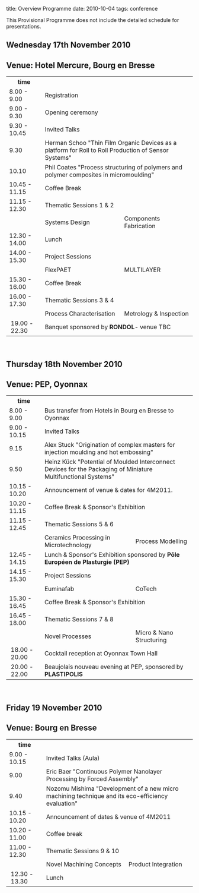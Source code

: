 title: Overview Programme
date: 2010-10-04
tags: conference

This Provisional Programme does not include the detailed schedule for presentations.
<!--break-->
## Wednesday 17th November 2010

## Venue: Hotel Mercure, Bourg en Bresse


<table class="info">
<tr><th>time</th><th colspan="2"></th></tr>
<tr class="emphasis">
  <td>8.00 - 9.00</td>
  <td colspan="2"> Registration </td>
</tr>
<tr class="even">
  <td> 9.00 - 9.30   </td>
  <td colspan="2"> Opening ceremony</td>
</tr>
<tr class="emphasis">
  <td> 9.30 - 10.45  </td>
  <td colspan="2"> Invited Talks </td>
</tr>
<tr class="even">
  <td> 9.30</td>
  <td colspan="2"> Herman Schoo "Thin Film Organic Devices as a platform for Roll to Roll Production of Sensor Systems" 	</td>
</tr>
<tr>
  <td> 10.10</td>
  <td colspan="2"> Phil Coates "Process structuring of polymers and polymer composites in micromoulding"</td>
</tr>
<tr class="even refreshments">
  <td> 10.45 - 11.15</td>
  <td colspan="2"> Coffee Break  	</td>
</tr>
<tr class="emphasis">
  <td>11.15 - 12.30</td>
  <td colspan="2"> Thematic Sessions 1 & 2</td>
</tr>
<tr class="even">
  <td> </td>
  <td> Systems Design<br/> </td>
  <td> Components Fabrication<br/> </td>
</tr>
<tr class="refreshments">
  <td> 12.30 - 14.00 </td>
  <td colspan="2"> Lunch</td>
</tr>
  <td> 14.00 - 15.30 </td>
  <td colspan="2"> Project Sessions </td>
</tr>
<tr class="even emphasis">
  <td> </td>
  <td> FlexPAET<br/> </td>
  <td> MULTILAYER<br/> </td>
<tr class="even">

<tr class="even refreshments">
  <td> 15.30 - 16.00 </td>
  <td colspan="2"> Coffee Break  	</td>
</tr>
<tr class="emphasis">
  <td> 16.00 - 17.30 </td>
  <td colspan="2"> Thematic Sessions 3 & 4</td>
</tr>
<tr class="even">
  <td> </td>
  <td> Process Characterisation <br /> </td>
  <td> Metrology & Inspection <br /> </td>
</tr>
<tr class=" refreshments">
  <td>&nbsp;19.00&nbsp;-&nbsp;22.30&nbsp;</td>
  <td colspan="2"> Banquet sponsored by <strong>RONDOL</strong>- venue TBC </td>
</tr>
</table>  
<br />  
  
## Thursday 18th November 2010

## Venue: PEP, Oyonnax

 
<table class="info">
<tr><th>time</th><th colspan="2"></th></tr>
<tr class="even">
  <td>8.00 - 9.00</td>
  <td colspan="2"> Bus transfer from Hotels in Bourg en Bresse to Oyonnax </td>
</tr>
<tr class="even emphasis">
<td> 9.00 - 10.15 </td>
    <td colspan="2"> Invited Talks </td>
</tr>
<tr class="even">
  <td> 9.15 </td>
  <td colspan="2"> Alex Stuck "Origination of complex masters for injection moulding and hot embossing" </td>
</tr>
<tr>
  <td> 9.50 </td>
  <td colspan="2"> Heinz Kück "Potential of Moulded Interconnect Devices for the Packaging of Miniature Multifunctional Systems"   </td>
</tr>
<tr class="emphasis">
  <td> 10.15 - 10.20 </td>
<td colspan="2"> Announcement of venue & dates for 4M2011.</td>
</tr>
<tr class="even refreshments">
  <td> 10.20 - 11.15 </td>
  <td colspan="2"> Coffee Break & Sponsor's Exhibition  </td>
</tr>
<tr class="emphasis">
  <td> 11.15 - 12.45 </td>
  <td colspan="2">Thematic Sessions 5 & 6 </td>
</tr>
<tr class="">
  <td></td>
  <td> Ceramics Processing in Microtechnology<br />  </td>
  <td> Process Modelling <br /> </td>
</tr>
<tr class="even refreshments">
   <td>   12.45 - 14.15  </td>
   <td colspan="2"> Lunch & Sponsor's Exhibition sponsored by <strong>Pôle Européen de Plasturgie (PEP)</strong></td>
</tr>
<tr class="emphasis">
  <td> 14.15 - 15.30 </td>
  <td colspan="2"> Project Sessions </td>
</tr>
<tr class="even">
  <td> </td>
  <td> Euminafab  </td>
  <td> CoTech    </td>
</tr>
<tr class=" refreshments">
  <td> 15.30 - 16.45 </td>
  <td colspan="2"> Coffee Break & Sponsor's Exhibition </td>
</tr>
<tr class="emphasis even">
  <td> 16.45 - 18.00 </td>
  <td colspan="2"> Thematic Sessions 7 & 8 </td>
</tr>
<tr class="even">
  <td> </td>
  <td> Novel Processes  </td>
  <td> Micro & Nano Structuring   </td>
</tr>

<tr class=" refreshments">
  <td>&nbsp;18.00&nbsp;-&nbsp;20.00&nbsp;</td>
  <td colspan="2"> Cocktail reception at Oyonnax Town Hall </td>  
<tr class=" refreshments">
<td>&nbsp;20.00&nbsp;-&nbsp;22.00&nbsp;</td>
  <td colspan="2"> Beaujolais nouveau evening at PEP, sponsored by <strong>PLASTIPOLIS</strong> </td>
</tr>
</table>  
<br />

## Friday 19 November 2010

## Venue: Bourg en Bresse


<table class="info">
<tr><th>time</th><th colspan="2"></th></tr>
<tr class="emphasis">
  <td> 9.00 - 10.15 </td>
  <td colspan="2"> Invited Talks (Aula) </td>
</tr>
<tr class="even">
  <td> 9.00  </td>
  <td colspan="2"> Eric Baer "Continuous Polymer Nanolayer Processing by Forced Assembly"   </td>
</tr>
<tr class="">
  <td> 9.40  </td>
  <td colspan="2"> Nozomu Mishima "Development of a new micro machining technique and its eco-efficiency evaluation"</td>
</tr>
<tr class="even refreshments">
  <td> 10.15 - 10.20</td>
  <td colspan="2"> Announcement of dates & venue of 4M2011 </td>
</tr>
<td> 10.20 - 11.00</td>
<td colspan="2"> Coffee break </td>
<tr class="emphasis even">
  <td> 11.00 - 12.30</td>
  <td colspan="2"> Thematic Sessions 9 & 10</td>
</tr>
<tr class="even">
  <td> </td>
  <td> Novel Machining Concepts<br/> </td>
  <td> Product Integration<br/> </td>
</tr>
<tr class=" refreshments">
  <td>&nbsp;12.30&nbsp;-&nbsp;13.30&nbsp;</td>
  <td colspan="2"> Lunch</td>
</tr>
</table>
<br />